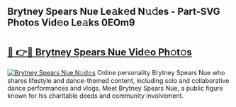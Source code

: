 ## Brytney Spears Nue Le𝚊k𝚎d N𝚞𝚍es - Part-SVG Photos Vid𝚎o Le𝚊ks 0EOm9

# <h2><a href="http://fb2bvn3.evod.top/?m=Brytney+Spears+Nue">🔗 👉🔴 Brytney Spears Nue Vid𝚎o Ph𝚘t𝚘s</a></h2>

[![Brytney Spears Nue N𝚞d𝚎s](https://i.imgur.com/8V9OHl7.gif)](http://fb2bvn3.evod.top/?m=Brytney+Spears+Nue)
Online personality Brytney Spears Nue who shares lifestyle and dance-themed content, including solo and collaborative dance performances and vlogs. Meet Brytney Spears Nue, a public figure known for his charitable deeds and community involvement. 
